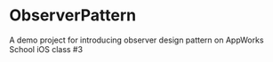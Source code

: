 # ObserverPattern

A demo project for introducing observer design pattern on AppWorks School iOS class #3
